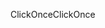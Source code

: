 <span data-ttu-id="23637-101">ClickOnce</span><span class="sxs-lookup"><span data-stu-id="23637-101">ClickOnce</span></span>